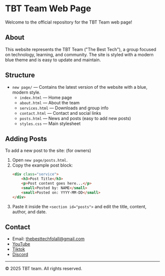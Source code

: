 # TBT Team Web Page

Welcome to the official repository for the TBT Team web page!

## About

This website represents the TBT Team ("The Best Tech"), a group focused on technology, learning, and community. The site is styled with a modern blue theme and is easy to update and maintain.

## Structure

- `new page/` — Contains the latest version of the website with a blue, modern style.
  - `index.html` — Home page
  - `about.html` — About the team
  - `services.html` — Downloads and group info
  - `contact.html` — Contact and social links
  - `posts.html` — News and posts (easy to add new posts)
  - `styles.css` — Main stylesheet

## Adding Posts

To add a new post to the site: (for owners)

1. Open `new page/posts.html`.
2. Copy the example post block:
   ```html
   <div class="service">
       <h3>Post Title</h3>
       <p>Post content goes here...</p>
       <small>Posted by: NAME</small>
       <small>Posted on: YYYY-MM-DD</small>
   </div>
   ```
3. Paste it inside the `<section id="posts">` and edit the title, content, author, and date.

## Contact

- Email: thebesttechfolall@gmail.com
- [YouTube](https://youtube.com/@tbt-cuswhynot?si=A0B1V50XmoQc_zoX)
- [Tiktok](https://www.tiktok.com/@thebesttech00_official)
- [Discord](https://discord.gg/3Q5yMZH9yA)

---

&copy; 2025 TBT team. All rights reserved.
